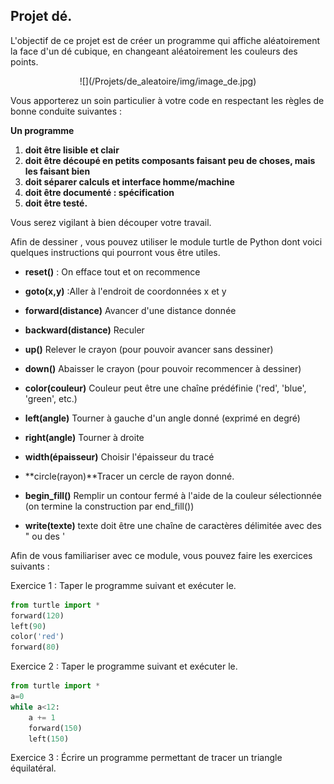 ## Projet dé. 



L'objectif de ce projet est de créer un programme qui affiche aléatoirement la face d'un dé cubique, en changeant aléatoirement les couleurs des points.
<div align='center'>
![](/Projets/de_aleatoire/img/image_de.jpg)
</div>



Vous apporterez un soin particulier à votre code en respectant les règles de bonne conduite suivantes :

**Un programme**

1. **doit être lisible et clair**  
2. **doit être découpé en petits composants faisant peu de choses, mais les faisant bien**  
3. **doit séparer calculs et interface homme/machine**  
4. **doit être documenté : spécification**  
5. **doit être testé.**  

 Vous serez vigilant à bien découper votre travail. 



Afin de dessiner , vous pouvez utiliser le module turtle de Python dont voici quelques instructions qui pourront vous être utiles. 

- **reset()** : On efface tout et on recommence  
- **goto(x,y)** :Aller à l'endroit de coordonnées x et y
- **forward(distance)** Avancer d'une distance donnée  
- **backward(distance)** Reculer  
- **up()** Relever le crayon (pour pouvoir avancer sans dessiner)  
- **down()** Abaisser le crayon (pour pouvoir recommencer à dessiner)  
- **color(couleur)** Couleur peut être une chaîne prédéfinie ('red', 'blue', 'green', etc.)

- **left(angle)** Tourner à gauche d'un angle donné (exprimé en degré)  
- **right(angle)** Tourner à droite  
- **width(épaisseur)** Choisir l'épaisseur du tracé  
- **circle(rayon)**Tracer un cercle de rayon donné.
-  **begin_fill()** Remplir un contour fermé à l'aide de la couleur sélectionnée (on termine la construction par end_fill())  
-  **write(texte)** texte doit être une chaîne de caractères délimitée avec des " ou des '   



Afin de vous familiariser avec ce module, vous pouvez faire les exercices suivants :

 Exercice 1 : Taper le programme suivant et exécuter le.

```python
from turtle import *
forward(120)
left(90)
color('red')
forward(80)
```



Exercice 2 : Taper le programme suivant et exécuter le. 

```python
from turtle import *
a=0
while a<12:
	a += 1
	forward(150)
	left(150)

```


Exercice 3 : Écrire un programme permettant de tracer un triangle équilatéral. 






